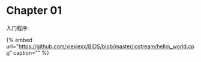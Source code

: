 # Chapter 01

入门程序:

{% embed url="https://github.com/xiexiexx/BIDS/blob/master/iostream/hello\_world.cpp" caption="" %}



